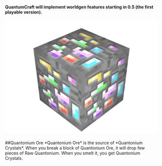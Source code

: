 **QuantumCraft will implement worldgen features starting in 0.5 (the first playable version).**

<img src="img/quantonium_ore.png" alt="alt text" class="pull-right" style="margin-bottom:20px;">
##Quantonium Ore
*Quantonium Ore* is the source of *Quantonium Crystals*. When you break a block of Quantonium Ore, it will drop few pieces of Raw Quantonium. When you smelt it, you get Quantonium Crystals.